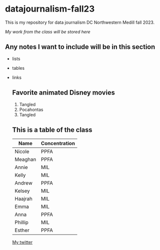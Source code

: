 # datajournalism-fall23

This is my repository for data journalism DC Northwestern Medill fall 2023.

*My work from the class will be stored here*

## Any notes I want to include will be in this section 

* lists
* tables
* links

  ## Favorite animated Disney movies

  1. Tangled
  2. Pocahontas
  3. Tangled
 
  ## This is a table of the class

  Name|Concentration
  | ---------- | ----------|
  | Nicole | PPFA |
  | Meaghan | PPFA |
  | Annie | MIL |
  | Kelly | MIL |
  | Andrew | PPFA |
  | Kelsey | MIL |
  | Haajrah | MIL |
  | Emma | MIL |
  | Anna | PPFA |
  | Phillip | MIL |
  | Esther | PPFA |

   [My twitter](https://twitter.com/megdowney29)
